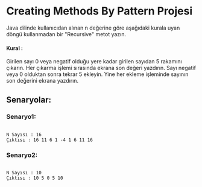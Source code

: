 # Creating Methods By Pattern Projesi
Java dilinde kullanıcıdan alınan n değerine göre aşağıdaki kurala uyan döngü kullanmadan bir "Recursive" metot yazın.

#### Kural :

Girilen sayı 0 veya negatif olduğu yere kadar girilen sayıdan 5 rakamını çıkarın. Her çıkarma işlemi sırasında ekrana son değeri yazdırın. Sayı negatif veya 0 olduktan sonra tekrar 5 ekleyin. Yine her ekleme işleminde sayının son değerini ekrana yazdırın.

## Senaryolar:

### Senaryo1:
<pre><code>
N Sayısı : 16
Çıktısı : 16 11 6 1 -4 1 6 11 16 
</code></pre>

### Senaryo2:
<pre><code>
N Sayısı : 10
Çıktısı : 10 5 0 5 10 
</code></pre>

